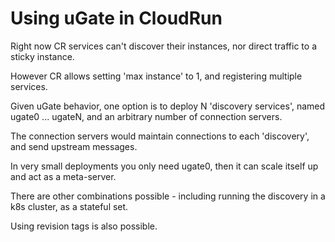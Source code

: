 # Using uGate in CloudRun

Right now CR services can't discover their instances, nor 
direct traffic to a sticky instance.

However CR allows setting 'max instance' to 1, and registering 
multiple services.

Given uGate behavior, one option is to deploy N 'discovery services',
named ugate0 ... ugateN, and an arbitrary number of connection servers.

The connection servers would maintain connections to each 'discovery',
and send upstream messages.

In very small deployments you only need ugate0, then it can scale 
itself up and act as a meta-server.

There are other combinations possible - including running the discovery
in a k8s cluster, as a stateful set.

Using revision tags is also possible.
